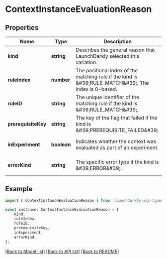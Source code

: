 # ContextInstanceEvaluationReason


## Properties

Name | Type | Description | Notes
------------ | ------------- | ------------- | -------------
**kind** | **string** | Describes the general reason that LaunchDarkly selected this variation. | [default to undefined]
**ruleIndex** | **number** | The positional index of the matching rule if the kind is \&#39;RULE_MATCH\&#39;. The index is 0-based. | [optional] [default to undefined]
**ruleID** | **string** | The unique identifier of the matching rule if the kind is \&#39;RULE_MATCH\&#39;. | [optional] [default to undefined]
**prerequisiteKey** | **string** | The key of the flag that failed if the kind is \&#39;PREREQUISITE_FAILED\&#39;. | [optional] [default to undefined]
**inExperiment** | **boolean** | Indicates whether the context was evaluated as part of an experiment. | [optional] [default to undefined]
**errorKind** | **string** | The specific error type if the kind is \&#39;ERROR\&#39;. | [optional] [default to undefined]

## Example

```typescript
import { ContextInstanceEvaluationReason } from 'launchdarkly-api-typescript';

const instance: ContextInstanceEvaluationReason = {
    kind,
    ruleIndex,
    ruleID,
    prerequisiteKey,
    inExperiment,
    errorKind,
};
```

[[Back to Model list]](../README.md#documentation-for-models) [[Back to API list]](../README.md#documentation-for-api-endpoints) [[Back to README]](../README.md)
